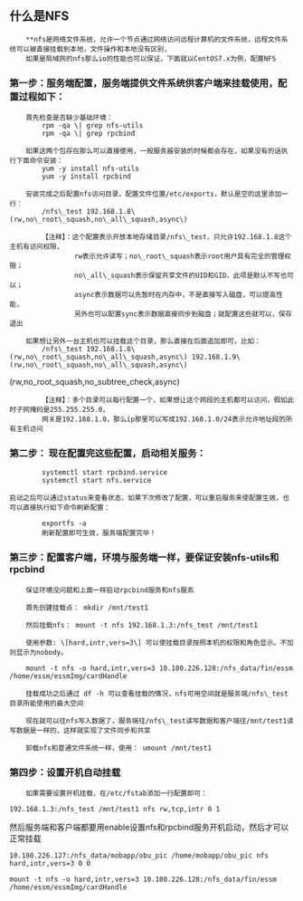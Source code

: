 ## 什么是NFS

```
    **nfs是网络文件系统，允许一个节点通过网络访问远程计算机的文件系统，远程文件系统可以被直接挂载到本地，文件操作和本地没有区别，
    如果是局域网的nfs那么io的性能也可以保证，下面就以CentOS7.x为例，配置NFS
```

### 第一步：服务端配置，服务端提供文件系统供客户端来挂载使用，配置过程如下：

```
    首先检查是否缺少基础环境：
        rpm -qa \| grep nfs-utils
        rpm -qa \| grep rpcbind

    如果这两个包存在那么可以直接使用，一般服务器安装的时候都会存在，如果没有的话执行下面命令安装：
        yum -y install nfs-utils
        yum -y install rpcbind

    安装完成之后配置nfs访问目录，配置文件位置/etc/exports，默认是空的这里添加一行：
        /nfs\_test 192.168.1.8\(rw,no\_root\_squash,no\_all\_squash,async\)
        
        【注释】：这个配置表示开放本地存储目录/nfs\_test，只允许192.168.1.8这个主机有访问权限，
                rw表示允许读写；no\_root\_squash表示root用户具有完全的管理权限；
                no\_all\_squash表示保留共享文件的UID和GID，此项是默认不写也可以；
                async表示数据可以先暂时在内存中，不是直接写入磁盘，可以提高性能，
                另外也可以配置sync表示数据直接同步到磁盘；就配置这些就可以，保存退出

    如果想让另外一台主机也可以挂载这个目录，那么直接在后面追加即可，比如：
        /nfs\_test 192.168.1.8\(rw,no\_root\_squash,no\_all\_squash,async\) 192.168.1.9\(rw,no\_root\_squash,no\_all\_squash,async\)
```

\(rw,no\_root\_squash,no\_subtree\_check,async\)

```
        【注释】：多个目录可以每行配置一个，如果想让这个网段的主机都可以访问，假如此时子网掩码是255.255.255.0，
        网关是192.168.1.0，那么ip那里可以写成192.168.1.0/24表示允许地址段的所有主机访问
```

### 第二步： 现在配置完这些配置，启动相关服务：

```
        systemctl start rpcbind.service
        systemctl start nfs.service
        
启动之后可以通过status来查看状态，如果下次修改了配置，可以重启服务来使配置生效，也可以直接执行如下命令刷新配置：

        exportfs -a
        刷新配置即可生效，服务端配置完毕！
```

### 第三步：配置客户端，环境与服务端一样，要保证安装nfs-utils和rpcbind

```
    保证环境没问题和上面一样启动rpcbind服务和nfs服务

    首先创建挂载点： mkdir /mnt/test1
```

```
    然后挂载nfs： mount -t nfs 192.168.1.3:/nfs_test /mnt/test1
```

```
    使用参数: \[hard,intr,vers=3\] 可以使挂载目录按照本机的权限和角色显示。不加则显示为nobody。

    mount -t nfs -o hard,intr,vers=3 10.180.226.128:/nfs_data/fin/essm /home/essm/essmImg/cardHandle
```

```
    挂载成功之后通过 df -h 可以查看挂载的情况，nfs可用空间就是服务端/nfs\_test目录所能使用的最大空间

    现在就可以往nfs写入数据了，服务端往/nfs\_test读写数据和客户端往/mnt/test1读写数据是一样的，这样就实现了文件同步和共享

    卸载nfs和普通文件系统一样，使用： umount /mnt/test1
```

### 第四步：设置开机自动挂载

```
    如果需要设置开机挂载，在/etc/fstab添加一行配置即可：
```

`192.168.1.3:/nfs_test /mnt/test1 nfs rw,tcp,intr 0 1`

然后服务端和客户端都要用enable设置nfs和rpcbind服务开机启动，然后才可以正常挂载

`10.180.226.127:/nfs_data/mobapp/obu_pic /home/mobapp/obu_pic nfs hard,intr,vers=3 0 0`

`mount -t nfs -o hard,intr,vers=3 10.180.226.128:/nfs_data/fin/essm /home/essm/essmImg/cardHandle`

